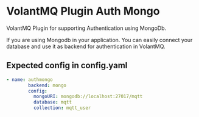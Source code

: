 # VolantMQ Plugin Auth Mongo
VolantMQ Plugin for supporting Authentication using MongoDb. 


If you are using Mongodb in your application. You can easily connect your database and use it as backend for authentication in VolantMQ. 

## Expected config in config.yaml 
```yaml
- name: authmongo
        backend: mongo
        config:
          mongoURI: mongodb://localhost:27017/mqtt
          database: mqtt
          collection: mqtt_user
```

